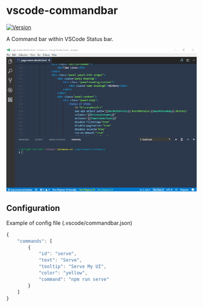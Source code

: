 # vscode-commandbar

[![Version](http://vsmarketplacebadge.apphb.com/version/gsppvo.vscode-commandbar.svg)](https://marketplace.visualstudio.com/items?itemName=gsppvo.vscode-commandbar)

A Command bar within VSCode Status bar.

[![Demo](demo.gif)](demo.gif)


## Configuration

Example of config file (.vscode/commandbar.json)

```javascript
{
	"commands": [
		{
			"id": "serve",
			"text": "Serve",
			"tooltip": "Serve My UI",
			"color": "yellow",
			"command": "npm run serve"
		}
	]
}
```